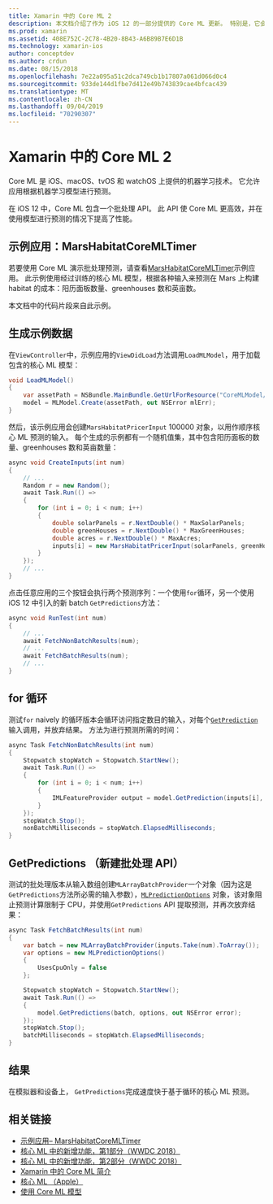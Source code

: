 ```yaml
---
title: Xamarin 中的 Core ML 2
description: 本文档介绍了作为 iOS 12 的一部分提供的 Core ML 更新。 特别是，它会查看与新的批处理预测 API 相关的性能改进。
ms.prod: xamarin
ms.assetid: 408E752C-2C78-4B20-8B43-A6B89B7E6D1B
ms.technology: xamarin-ios
author: conceptdev
ms.author: crdun
ms.date: 08/15/2018
ms.openlocfilehash: 7e22a095a51c2dca749cb1b17807a061d066d0c4
ms.sourcegitcommit: 933de144d1fbe7d412e49b743839cae4bfcac439
ms.translationtype: MT
ms.contentlocale: zh-CN
ms.lasthandoff: 09/04/2019
ms.locfileid: "70290307"
---
```

# <a name="core-ml-2-in-xamarinios"></a>Xamarin 中的 Core ML 2

Core ML 是 iOS、macOS、tvOS 和 watchOS 上提供的机器学习技术。 它允许应用根据机器学习模型进行预测。

在 iOS 12 中，Core ML 包含一个批处理 API。 此 API 使 Core ML 更高效，并在使用模型进行预测的情况下提高了性能。

## <a name="sample-app-marshabitatcoremltimer"></a>示例应用：MarsHabitatCoreMLTimer

若要使用 Core ML 演示批处理预测，请查看[MarsHabitatCoreMLTimer](https://docs.microsoft.com/samples/xamarin/ios-samples/ios12-marshabitatcoremltimer)示例应用。 此示例使用经过训练的核心 ML 模型，根据各种输入来预测在 Mars 上构建 habitat 的成本：阳历面板数量、greenhouses 数和英亩数。

本文档中的代码片段来自此示例。

## <a name="generate-sample-data"></a>生成示例数据

在`ViewController`中，示例应用的`ViewDidLoad`方法调用`LoadMLModel`，用于加载包含的核心 ML 模型：

```csharp
void LoadMLModel()
{
    var assetPath = NSBundle.MainBundle.GetUrlForResource("CoreMLModel/MarsHabitatPricer", "mlmodelc");
    model = MLModel.Create(assetPath, out NSError mlErr);
}
```

然后，该示例应用会创建`MarsHabitatPricerInput` 100000 对象，以用作顺序核心 ML 预测的输入。 每个生成的示例都有一个随机值集，其中包含阳历面板的数量、greenhouses 数和英亩数量：

```csharp
async void CreateInputs(int num)
{
    // ...
    Random r = new Random();
    await Task.Run(() =>
    {
        for (int i = 0; i < num; i++)
        {
            double solarPanels = r.NextDouble() * MaxSolarPanels;
            double greenHouses = r.NextDouble() * MaxGreenHouses;
            double acres = r.NextDouble() * MaxAcres;
            inputs[i] = new MarsHabitatPricerInput(solarPanels, greenHouses, acres);
        }
    });
    // ...
}
```

点击任意应用的三个按钮会执行两个预测序列：一个使用`for`循环，另一个使用 iOS 12 中引入的新 batch `GetPredictions`方法：

```csharp
async void RunTest(int num)
{
    // ...
    await FetchNonBatchResults(num);
    // ...
    await FetchBatchResults(num);
    // ...
}
```

## <a name="for-loop"></a>for 循环

测试`for` naively 的循环版本会循环访问指定数目的输入，对每个[`GetPrediction`](xref:CoreML.MLModel.GetPrediction*)输入调用，并放弃结果。 方法为进行预测所需的时间：

```csharp
async Task FetchNonBatchResults(int num)
{
    Stopwatch stopWatch = Stopwatch.StartNew();
    await Task.Run(() =>
    {
        for (int i = 0; i < num; i++)
        {
            IMLFeatureProvider output = model.GetPrediction(inputs[i], out NSError error);
        }
    });
    stopWatch.Stop();
    nonBatchMilliseconds = stopWatch.ElapsedMilliseconds;
}
```

## <a name="getpredictions-new-batch-api"></a>GetPredictions （新建批处理 API）

测试的批处理版本从输入数组创建`MLArrayBatchProvider`一个对象（因为这是`GetPredictions`方法所必需的输入参数），[`MLPredictionOptions`](xref:CoreML.MLPredictionOptions)
对象，该对象阻止预测计算限制于 CPU，并使用`GetPredictions` API 提取预测，并再次放弃结果：

```csharp
async Task FetchBatchResults(int num)
{
    var batch = new MLArrayBatchProvider(inputs.Take(num).ToArray());
    var options = new MLPredictionOptions()
    {
        UsesCpuOnly = false
    };

    Stopwatch stopWatch = Stopwatch.StartNew();
    await Task.Run(() =>
    {
        model.GetPredictions(batch, options, out NSError error);
    });
    stopWatch.Stop();
    batchMilliseconds = stopWatch.ElapsedMilliseconds;
}
```

## <a name="results"></a>结果

在模拟器和设备上， `GetPredictions`完成速度快于基于循环的核心 ML 预测。

## <a name="related-links"></a>相关链接

- [示例应用– MarsHabitatCoreMLTimer](https://docs.microsoft.com/samples/xamarin/ios-samples/ios12-marshabitatcoremltimer)
- [核心 ML 中的新增功能，第1部分（WWDC 2018）](https://developer.apple.com/videos/play/wwdc2018/708/)
- [核心 ML 中的新增功能，第2部分（WWDC 2018）](https://developer.apple.com/videos/play/wwdc2018/709/)
- [Xamarin 中的 Core ML 简介](https://docs.microsoft.com/xamarin/ios/platform/introduction-to-ios11/coreml)
- [核心 ML （Apple）](https://developer.apple.com/documentation/coreml?language=objc)
- [使用 Core ML 模型](https://developer.apple.com/machine-learning/build-run-models/)
